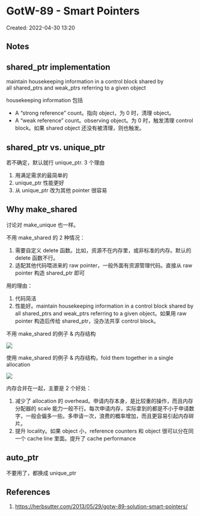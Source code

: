 # GotW-89 - Smart Pointers

Created: 2022-04-30 13:20

## Notes

## shared_ptr implementation

maintain housekeeping information in a control block shared by all shared_ptrs and weak_ptrs referring to a given object

housekeeping information 包括

- A “strong reference” count。指向 object，为 0 时，清理 object。
- A “weak reference” count。observing object。为 0 时，触发清理 control block。如果 shared object 还没有被清理，则也触发。

## shared_ptr vs. unique_ptr

若不确定，默认就行 unique_ptr. 3 个理由

1. 用满足需求的最简单的
2. unique_ptr 性能更好
3. 从 unique_ptr 改为其他 pointer 很容易

## Why make_shared

讨论对 make_unique 也一样。

不用 make_shared 的 2 种情况：

1. 需要自定义 delete 函数。比如，资源不在内存里，或非标准的内存。默认的 delete 函数不行。
2. 适配其他代码喂进来的 raw pointer，一般外面有资源管理代码。直接从 raw pointer 构造 shared_ptr 即可

用的理由：

1. 代码简洁
2. 性能好。maintain housekeeping information in a control block shared by all shared_ptrs and weak_ptrs referring to a given object。如果用 raw pointer 构造后传给 shared_ptr，没办法共享 control block。

不用 make_shared 的例子 & 内存结构

![](https://tva1.sinaimg.cn/large/e6c9d24egy1h1rpf7amz3j20mw0dk0t8.jpg)

使用 make_shared 的例子 & 内存结构，fold them together in a single allocation

![](https://tva1.sinaimg.cn/large/e6c9d24egy1h1rpfy5hybj20m50akaag.jpg)

内存合并在一起，主要是 2 个好处：

1. 减少了 allocation 的 overhead。申请内存本身，是比较重的操作，而且内存分配器的 scale 能力一般不行。每次申请内存，实际拿到的都是不小于申请数字，一般会偏多一些。多申请一次，浪费的概率增加，而且更容易引起内存碎片。
2. 提升 locality。如果 object 小，reference counters 和 object 很可以分在同一个 cache line 里面。提升了 cache performance

## auto_ptr

不要用了，都换成 unique_ptr

## References

1. https://herbsutter.com/2013/05/29/gotw-89-solution-smart-pointers/